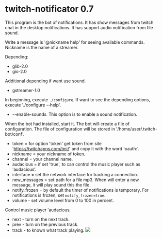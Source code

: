 # twitch-notificator 0.7
This program is the bot of notifications. It has show messages from twitch chat in the desktop notifications. It has support audio notification from file sound.

Write a message is '@nickname help' for seeing available commands. Nickname is the name of a streamer.

Depending:
* glib-2.0
* gio-2.0

Additional depending if want use sound.
* gstreamer-1.0

In beginning, execute `./configure`. If want to see the depending options, execute './configure --help'.
* --enable-sounds. This option is to enable a sound notification.

When the bot had installed, start it. The bot will create a file of configuration. The file of configuration will be stored in '/home/user/.twitch-bot/conf'.


* token = for option 'token' get token from site 'https://twitchapps.com/tmi/' and copy it with the word 'oauth:'.
* nickname = your nickname of token.
* channel = your channel name.
* audacious = if set 'true', to can control the music player such as 'audacious'.
* interface = set the network interface for tracking a connection.
* new_messages = set path for a file mp3. When will enter a new message, it will play sound this the file.
* notify_frozen = by default the timer of notifications is temporary. For notifications is frozen, set `notify_frozen=true`.
* volume - set volume level from 0 to 100 in percent.

Control music player 'audacious.
* next - turn on the next track.
* prev - turn on the previous track.
* track - to known what track playing.
![](http://s1.uploadpics.ru/images/Wylq3uVVHS.png)
